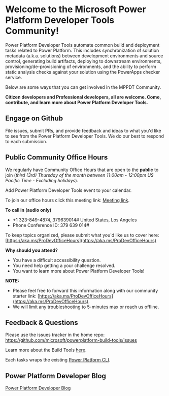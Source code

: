 # Welcome to the Microsoft Power Platform Developer Tools Community!



Power Platform Developer Tools automate common build and deployment tasks related to Power Platform.
This includes synchronization of solution metadata (a.k.a. solutions) between development environments and source control,
generating build artifacts, deploying to downstream environments, provisioning/de-provisioning of environments,
and the ability to perform static analysis checks against your solution using the PowerApps checker service.

Below are some ways that you can get involved in the MPPDT Community.

**Citizen developers and Professional developers, all are welcome. Come, contribute, and learn more about Power Platform Developer Tools.**

## Engage on Github

File issues, submit PRs, and provide feedback and ideas to what you'd like to see from the Power Platform Developer Tools.
We do our best to respond to each submission.

## Public Community Office Hours

We regularly have Community Office Hours that are open to the **public** to join (_third (3rd) Thursday of the month between 11:00am - 12:00pm US Pacific Time - Excluding holidays_). 

Add Power Platform Developer Tools event to your calendar. 

To join our office hours click this meeting link: [Meeting link](https://teams.microsoft.com/l/meetup-join/19%3ameeting_OWU2ZjljNTItOGFhYy00ZWM5LTk2YmEtYmNjYmMxODY0N2E4%40thread.v2/0?context=%7b%22Tid%22%3a%2272f988bf-86f1-41af-91ab-2d7cd011db47%22%2c%22Oid%22%3a%22044be130-b504-4a44-a3b6-47e75194f2dc%22%7d).

**To call in (audio only)**
- +1 323-849-4874,,379639014#   United States, Los Angeles
- Phone Conference ID: 379 639 014# 

To keep topics organized, please submit what you'd like us to cover here:
[https://aka.ms/ProDevOfficeHours](https://aka.ms/ProDevOfficeHours)

**Why should you attend?**
- You have a difficult accessibility question.
- You need help getting a your challenge resolved.
- You want to learn more about Power Platform Developer Tools!

**NOTE:** 
- Please feel free to forward this information along with our community starter link: [https://aka.ms/ProDevOfficeHours](https://aka.ms/ProDevOfficeHours).
- We will limit any troubleshooting to 5-minutes max or reach us offline.

<!-- (If you are unable to make it live, all meetings will be recorded and posted online.) -->

## Feedback & Questions

Please use the issues tracker in the home repo: <https://github.com/microsoft/powerplatform-build-tools/issues>

Learn more about the Build Tools [here](https://aka.ms/buildtoolsdoc).

Each tasks wraps the existing [Power Platform CLI](https://aka.ms/PowerPlatformCLI).

## Power Platform Developer Blog

[Power Platform Developer Blog](https://devblogs.microsoft.com/powerplatform/)
